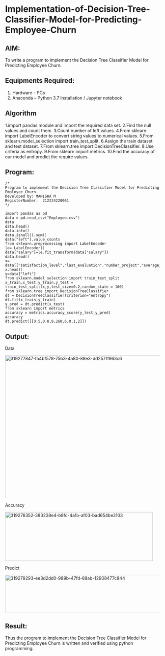 # Implementation-of-Decision-Tree-Classifier-Model-for-Predicting-Employee-Churn

## AIM:
To write a program to implement the Decision Tree Classifier Model for Predicting Employee Churn.

## Equipments Required:
1. Hardware – PCs
2. Anaconda – Python 3.7 Installation / Jupyter notebook

## Algorithm
1.import pandas module and import the required data set.
2.Find the null values and count them.
3.Count number of left values.
4.From sklearn import LabelEncoder to convert string values to numerical values.
5.From sklearn.model_selection import train_test_split.
6.Assign the train dataset and test dataset.
7.From sklearn.tree import DecisionTreeClassifier.
8.Use criteria as entropy.
9.From sklearn import metrics.
10.Find the accuracy of our model and predict the require values.

## Program:
```
/*
Program to implement the Decision Tree Classifier Model for Predicting Employee Churn.
Developed by: MANISHA M
RegisterNumber:  212224220061
*/
```
```
import pandas as pd
data = pd.read_csv("Employee.csv")
data
data.head()
data.info()
data.isnull().sum()
data["left"].value_counts
from sklearn.preprocessing import LabelEncoder
le= LabelEncoder()
data["salary"]=le.fit_transform(data["salary"])
data.head()
x= data[["satisfaction_level","last_evaluation","number_project","average_montly_hours","time_spend_company","Work_accident","promotion_last_5years","salary"]]
x.head()
y=data["left"]
from sklearn.model_selection import train_test_split
x_train,x_test,y_train,y_test = train_test_split(x,y,test_size=0.2,random_state = 100)
from sklearn.tree import DecisionTreeClassifier
dt = DecisionTreeClassifier(criterion="entropy")
dt.fit(x_train,y_train)
y_pred = dt.predict(x_test)
from sklearn import metrics
accuracy = metrics.accuracy_score(y_test,y_pred)
accuracy
dt.predict([[0.5,0.8,9,260,6,0,1,2]])
```


## Output:
Data

<img width="1507" height="464" alt="319277847-fa4bf578-75b3-4a80-88e3-dd2571f963c6" src="https://github.com/user-attachments/assets/ca401158-bf2c-43a2-bdb6-f275a45718f8" />

Accuracy

<img width="481" height="159" alt="319278352-383238e4-b8fc-4a1b-af03-bad654be3103" src="https://github.com/user-attachments/assets/4a62d114-ce13-41ef-bc76-7b35e0a62612" />

Predict

<img width="1473" height="124" alt="319279293-ee3d2dd0-989b-47fd-88ab-12908477c844" src="https://github.com/user-attachments/assets/c4a7f338-636f-4b6d-8b49-b269e21eab0e" />



## Result:
Thus the program to implement the  Decision Tree Classifier Model for Predicting Employee Churn is written and verified using python programming.
